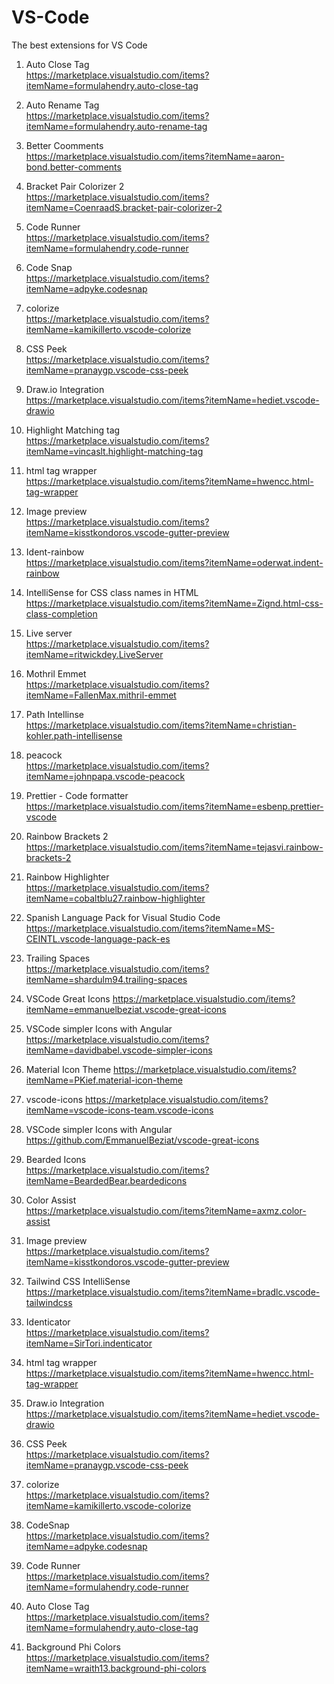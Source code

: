 # VS-Code
The best extensions for VS Code

1. Auto Close Tag                            
https://marketplace.visualstudio.com/items?itemName=formulahendry.auto-close-tag

2. Auto Rename Tag                           
https://marketplace.visualstudio.com/items?itemName=formulahendry.auto-rename-tag

3. Better Coomments                          
https://marketplace.visualstudio.com/items?itemName=aaron-bond.better-comments

4. Bracket Pair Colorizer 2                  
https://marketplace.visualstudio.com/items?itemName=CoenraadS.bracket-pair-colorizer-2

5. Code Runner                               
https://marketplace.visualstudio.com/items?itemName=formulahendry.code-runner

6. Code Snap                                  
https://marketplace.visualstudio.com/items?itemName=adpyke.codesnap

7. colorize                                  
https://marketplace.visualstudio.com/items?itemName=kamikillerto.vscode-colorize

8. CSS Peek                                  
https://marketplace.visualstudio.com/items?itemName=pranaygp.vscode-css-peek

9. Draw.io Integration                       
https://marketplace.visualstudio.com/items?itemName=hediet.vscode-drawio 

10. Highlight Matching tag                    
https://marketplace.visualstudio.com/items?itemName=vincaslt.highlight-matching-tag

11. html tag wrapper                          
https://marketplace.visualstudio.com/items?itemName=hwencc.html-tag-wrapper

12.  Image preview        
https://marketplace.visualstudio.com/items?itemName=kisstkondoros.vscode-gutter-preview

13.  Ident-rainbow                             
https://marketplace.visualstudio.com/items?itemName=oderwat.indent-rainbow

14. IntelliSense for CSS class names in HTML  
https://marketplace.visualstudio.com/items?itemName=Zignd.html-css-class-completion

15. Live server                               
https://marketplace.visualstudio.com/items?itemName=ritwickdey.LiveServer

16. Mothril Emmet                             
https://marketplace.visualstudio.com/items?itemName=FallenMax.mithril-emmet

17. Path Intellinse                           
https://marketplace.visualstudio.com/items?itemName=christian-kohler.path-intellisense

18. peacock                                   
https://marketplace.visualstudio.com/items?itemName=johnpapa.vscode-peacock

19. Prettier - Code formatter                 
https://marketplace.visualstudio.com/items?itemName=esbenp.prettier-vscode 

20. Rainbow Brackets 2                         
https://marketplace.visualstudio.com/items?itemName=tejasvi.rainbow-brackets-2 

21. Rainbow Highlighter                        
https://marketplace.visualstudio.com/items?itemName=cobaltblu27.rainbow-highlighter

22. Spanish Language Pack for Visual Studio Code     
https://marketplace.visualstudio.com/items?itemName=MS-CEINTL.vscode-language-pack-es

23. Trailing Spaces                            
https://marketplace.visualstudio.com/items?itemName=shardulm94.trailing-spaces

24. VSCode Great Icons
https://marketplace.visualstudio.com/items?itemName=emmanuelbeziat.vscode-great-icons

25. VSCode simpler Icons with Angular
https://marketplace.visualstudio.com/items?itemName=davidbabel.vscode-simpler-icons

26. Material Icon Theme
https://marketplace.visualstudio.com/items?itemName=PKief.material-icon-theme

27. vscode-icons
https://marketplace.visualstudio.com/items?itemName=vscode-icons-team.vscode-icons

28. VSCode simpler Icons with Angular         
https://github.com/EmmanuelBeziat/vscode-great-icons     

29. Bearded Icons                             
https://marketplace.visualstudio.com/items?itemName=BeardedBear.beardedicons 

30. Color Assist                              
https://marketplace.visualstudio.com/items?itemName=axmz.color-assist    

31. Image preview                             
https://marketplace.visualstudio.com/items?itemName=kisstkondoros.vscode-gutter-preview 

32. Tailwind CSS IntelliSense                 
https://marketplace.visualstudio.com/items?itemName=bradlc.vscode-tailwindcss    

33. Identicator                               
https://marketplace.visualstudio.com/items?itemName=SirTori.indenticator

34. html tag wrapper                          
https://marketplace.visualstudio.com/items?itemName=hwencc.html-tag-wrapper

35. Draw.io Integration                       
https://marketplace.visualstudio.com/items?itemName=hediet.vscode-drawio

36. CSS Peek                                  
https://marketplace.visualstudio.com/items?itemName=pranaygp.vscode-css-peek

37. colorize                                  
https://marketplace.visualstudio.com/items?itemName=kamikillerto.vscode-colorize

38. CodeSnap                                  
https://marketplace.visualstudio.com/items?itemName=adpyke.codesnap

39. Code Runner                               
https://marketplace.visualstudio.com/items?itemName=formulahendry.code-runner

40. Auto Close Tag                            
https://marketplace.visualstudio.com/items?itemName=formulahendry.auto-close-tag

41. Background Phi Colors                     
https://marketplace.visualstudio.com/items?itemName=wraith13.background-phi-colors


